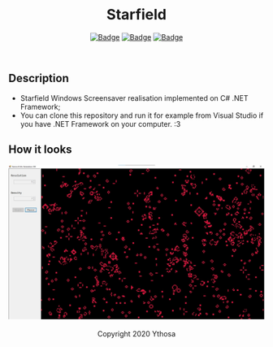 <br>

<h1 align="center">Starfield</h1>
<div align="center">

[![Badge](https://img.shields.io/badge/Uses-CSharp-brightgreen.svg?style=for-the-badge&logo=c-sharp&logoWidth=15&logoColor=brightgreen)](https://docs.microsoft.com/ru-ru/dotnet/csharp/)
[![Badge](https://img.shields.io/badge/Open-Source-important.svg?style=for-the-badge&logo=open-source-initiative&logoWidth=15&logoColor=orange)](https://ru.wikipedia.org/wiki/Open_source)
[![Badge](https://img.shields.io/badge/Made_with-Affection-ff69b4.svg?style=for-the-badge&logo=ko-fi&logoWidth=15&logoColor=ff69b4)](https://i.pinimg.com/736x/d7/5f/e3/d75fe32e7af10c3ed0bafb98816a6ce2.jpg)
    
</div>

<br>

## Description
*	Starfield Windows Screensaver realisation implemented on C# .NET Framework;
*	You can clone this repository and run it for example from Visual Studio if you have .NET Framework on your computer. :3

## How it looks
<div align="center">
	<img src="https://github.com/Ythosa/GameOfLife/blob/master/assets/application.jpg" alt="Application screenshot." />
</div>

<br>

<div align="center">
  Copyright 2020 Ythosa
</div>
